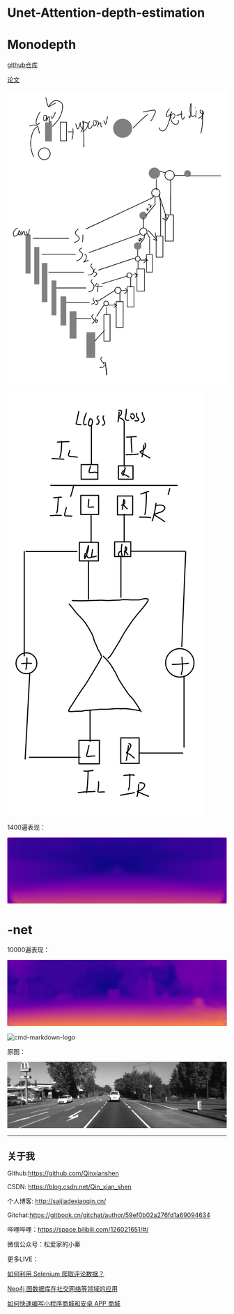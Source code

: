 # Unet-Attention-depth-estimation


# Monodepth

[github仓库](https://github.com/mrharicot/monodepth)

[论文](https://arxiv.org/abs/1609.03677)

![cmd-markdown-logo](./pic/1.png)

![cmd-markdown-logo](./pic/2.png)


1400遍表现：

![cmd-markdown-logo](./pic/4.png)

# -net
10000遍表现：

![cmd-markdown-logo](./pic/3.png)

![cmd-markdown-logo](./pic/6.png)

原图：

![cmd-markdown-logo](./pic/5.jpg)

--- 

## 关于我

Github:https://github.com/Qinxianshen

CSDN: https://blog.csdn.net/Qin_xian_shen

个人博客: http://saijiadexiaoqin.cn/

Gitchat:https://gitbook.cn/gitchat/author/59ef0b02a276fd1a69094634

哔哩哔哩：https://space.bilibili.com/126021651/#/

微信公众号：松爱家的小秦

更多LIVE：

[如何利用 Selenium 爬取评论数据？](https://gitbook.cn/gitchat/activity/59ef0fbf54011222e227c720)

[Neo4j 图数据库在社交网络等领域的应用](https://gitbook.cn/gitchat/activity/5a310961259a166307ceadb4)

[如何快速编写小程序商城和安卓 APP 商城](https://gitbook.cn/gitchat/activity/5b628776ff984e633d987f7d)
